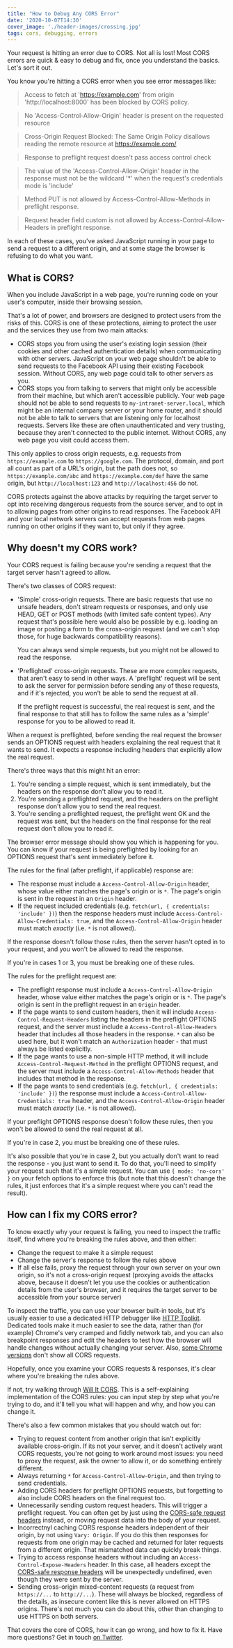 ```yaml
---
title: "How to Debug Any CORS Error"
date: '2020-10-07T14:30'
cover_image: './header-images/crossing.jpg'
tags: cors, debugging, errors
---
```


Your request is hitting an error due to CORS. Not all is lost! Most CORS errors are quick & easy to debug and fix, once you understand the basics. Let's sort it out.

You know you're hitting a CORS error when you see error messages like:

> Access to fetch at 'https://example.com' from origin 'http://localhost:8000' has been blocked by CORS policy.

> No 'Access-Control-Allow-Origin' header is present on the requested resource

> Cross-Origin Request Blocked: The Same Origin Policy disallows reading the remote resource at https://example.com/

> Response to preflight request doesn't pass access control check

> The value of the 'Access-Control-Allow-Origin' header in the response must not be the wildcard '*' when the request's credentials mode is 'include'

> Method PUT is not allowed by Access-Control-Allow-Methods in preflight response.

> Request header field custom is not allowed by Access-Control-Allow-Headers in preflight response.

In each of these cases, you've asked JavaScript running in your page to send a request to a different origin, and at some stage the browser is refusing to do what you want.

## What is CORS?

When you include JavaScript in a web page, you're running code on your user's computer, inside their browsing session.

That's a lot of power, and browsers are designed to protect users from the risks of this. CORS is one of these protections, aiming to protect the user and the services they use from two main attacks:

* CORS stops you from using the user's existing login session (their cookies and other cached authentication details) when communicating with other servers. JavaScript on your web page shouldn't be able to send requests to the Facebook API using their existing Facebook session. Without CORS, any web page could talk to other servers as you.
* CORS stops you from talking to servers that might only be accessible from their machine, but which aren't accessible publicly. Your web page should not be able to send requests to `my-intranet-server.local`, which might be an internal company server or your home router, and it should not be able to talk to servers that are listening only for localhost requests. Servers like these are often unauthenticated and very trusting, because they aren't connected to the public internet. Without CORS, any web page you visit could access them.

This only applies to cross origin requests, e.g. requests from `https://example.com` to `https://google.com`. The protocol, domain, and port all count as part of a URL's origin, but the path does not, so `https://example.com/abc` and `https://example.com/def` have the same origin, but `http://localhost:123` and `http://localhost:456`  do not.

CORS protects against the above attacks by requiring the target server to opt into receiving dangerous requests from the source server, and to opt in to allowing pages from other origins to read responses. The Facebook API and your local network servers can accept requests from web pages running on other origins if they want to, but only if they agree.

## Why doesn't my CORS work?

Your CORS request is failing because you're sending a request that the target server hasn't agreed to allow.

There's two classes of CORS request:

* 'Simple' cross-origin requests. There are basic requests that use no unsafe headers, don't stream requests or responses, and only use HEAD, GET or POST methods (with limited safe content types). Any request that's possible here would also be possible by e.g. loading an image or posting a form to the cross-origin request (and we can't stop those, for huge backwards compatibility reasons).

  You can always send simple requests, but you might not be allowed to read the response.
* 'Preflighted' cross-origin requests. These are more complex requests, that aren't easy to send in other ways. A 'preflight' request will be sent to ask the server for permission before sending any of these requests, and if it's rejected, you won't be able to send the request at all.

  If the preflight request is successful, the real request is sent, and the final response to that still has to follow the same rules as a 'simple' response for you to be allowed to read it.

When a request is preflighted, before sending the real request the browser sends an OPTIONS request with headers explaining the real request that it wants to send. It expects a response including headers that explicitly allow the real request.

There's three ways that this might hit an error:

1. You're sending a simple request, which is sent immediately, but the headers on the response don't allow you to read it.
2. You're sending a preflighted request, and the headers on the preflight response don't allow you to send the real request.
3. You're sending a preflighted request, the preflight went OK and the request was sent, but the headers on the final response for the real request don't allow you to read it.

The browser error message should show you which is happening for you. You can know if your request is being preflighted by looking for an OPTIONS request that's sent immediately before it.

The rules for the final (after preflight, if applicable) response are:

* The response must include a `Access-Control-Allow-Origin` header, whose value either matches the page's origin or is `*`. The page's origin is sent in the request in an `Origin` header.
* If the request included credentials (e.g. `fetch(url, { credentials: 'include' })`) then the response headers must include `Access-Control-Allow-Credentials: true`, and the `Access-Control-Allow-Origin` header must match _exactly_ (i.e. `*` is not allowed).

If the response doesn't follow those rules, then the server hasn't opted in to your request, and you won't be allowed to read the response.

If you're in cases 1 or 3, you must be breaking one of these rules.

The rules for the preflight request are:

* The preflight response must include a `Access-Control-Allow-Origin` header, whose value either matches the page's origin or is `*`. The page's origin is sent in the preflight request in an `Origin` header.
* If the page wants to send custom headers, then it will include `Access-Control-Request-Headers` listing the headers in the preflight OPTIONS request, and the server must include a `Access-Control-Allow-Headers` header that includes all those headers in the response. `*` can also be used here, but it won't match an `Authorization` header - that must always be listed explicitly.
* If the page wants to use a non-simple HTTP method, it will include `Access-Control-Request-Method` in the preflight OPTIONS request, and the server must include a `Access-Control-Allow-Methods` header that includes that method in the response.
* If the page wants to send credentials (e.g. `fetch(url, { credentials: 'include' })`) the response must include a `Access-Control-Allow-Credentials: true` header, and the `Access-Control-Allow-Origin` header must match _exactly_ (i.e. `*` is not allowed).

If your preflight OPTIONS response doesn't follow these rules, then you won't be allowed to send the real request at all.

If you're in case 2, you must be breaking one of these rules.

It's also possible that you're in case 2, but you actually don't want to read the response - you just want to send it. To do that, you'll need to simplify your request such that it's a simple request. You can use `{ mode: 'no-cors' }` on your fetch options to enforce this (but note that this doesn't change the rules, it just enforces that it's a simple request where you can't read the result).

## How can I fix my CORS error?

To know exactly why your request is failing, you need to inspect the traffic itself, find where you're breaking the rules above, and then either:

* Change the request to make it a simple request
* Change the server's response to follow the rules above
* If all else fails, proxy the request through your own server on your own origin, so it's not a cross-origin request (proxying avoids the attacks above, because it doesn't let you use the cookies or authentication details from the user's browser, and it requires the target server to be accessible from your source server)

To inspect the traffic, you can use your browser built-in tools, but it's usually easier to use a dedicated HTTP debugger like [HTTP Toolkit](https://httptoolkit.com/). Dedicated tools make it much easier to see the data, rather than (for example) Chrome's very cramped and fiddly network tab, and you can also breakpoint responses and edit the headers to test how the browser will handle changes without actually changing your server. Also, [some Chrome versions](/blog/chrome-79-doesnt-show-cors-preflight/) don't show all CORS requests.

Hopefully, once you examine your CORS requests & responses, it's clear where you're breaking the rules above.

If not, try walking through [Will It CORS](https://httptoolkit.com/will-it-cors/). This is a self-explaining implementation of the CORS rules: you can input step by step what you're trying to do, and it'll tell you what will happen and why, and how you can change it.

There's also a few common mistakes that you should watch out for:

* Trying to request content from another origin that isn't explicitly available cross-origin. If its not your server, and it doesn't actively want CORS requests, you're not going to work around most issues: you need to proxy the request, ask the owner to allow it, or do something entirely different.
* Always returning `*` for `Access-Control-Allow-Origin`, and then trying to send credentials.
* Adding CORS headers for preflight OPTIONS requests, but forgetting to also include CORS headers on the final request too.
* Unnecessarily sending custom request headers. This will trigger a preflight request. You can often get by just using the [CORS-safe request headers](https://developer.mozilla.org/en-US/docs/Glossary/CORS-safelisted_request_header) instead, or moving request data into the body of your request.
* Incorrectnyl caching CORS response headers independent of their origin, by not using `Vary: Origin`. If you do this then responses for requests from one origin may be cached and returned for later requests from a different origin. That mismatched data can quickly break things.
* Trying to access response headers without including an `Access-Control-Expose-Headers` header. In this case, all headers except the [CORS-safe response headers](https://developer.mozilla.org/en-US/docs/Glossary/CORS-safelisted_response_header) will be unexpectedly undefined, even though they were sent by the server.
* Sending cross-origin mixed-content requests (a request from `https://...` to `http://...`). These will always be blocked, regardless of the details, as insecure content like this is never allowed on HTTPS origins. There's not much you can do about this, other than changing to use HTTPS on both servers.

That covers the core of CORS, how it can go wrong, and how to fix it. Have more questions? Get in touch [on Twitter](https://twitter.com/pimterry).

